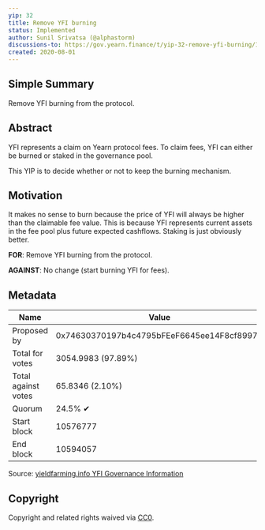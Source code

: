 ```yaml
---
yip: 32
title: Remove YFI burning
status: Implemented
author: Sunil Srivatsa (@alphastorm)
discussions-to: https://gov.yearn.finance/t/yip-32-remove-yfi-burning/1907
created: 2020-08-01
---
```


## Simple Summary

Remove YFI burning from the protocol.

## Abstract

YFI represents a claim on Yearn protocol fees. To claim fees, YFI can either be burned or staked in the governance pool.

This YIP is to decide whether or not to keep the burning mechanism.

## Motivation

It makes no sense to burn because the price of YFI will always be higher than the claimable fee value. This is because YFI represents current assets in the fee pool plus future expected cashflows. Staking is just obviously better.

**FOR**: Remove YFI burning from the protocol.

**AGAINST**: No change (start burning YFI for fees).

## Metadata

| Name                | Value                                      |
| ------------------- | ------------------------------------------ |
| Proposed by         | 0x74630370197b4c4795bFEeF6645ee14F8cf8997D |
| Total for votes     | 3054.9983 (97.89%)                         |
| Total against votes | 65.8346 (2.10%)                            |
| Quorum              | 24.5% ✔                                    |
| Start block         | 10576777                                   |
| End block           | 10594057                                   |

Source: [yieldfarming.info YFI Governance Information](https://yieldfarming.info/yearn/vote/)

## Copyright

Copyright and related rights waived via [CC0](https://creativecommons.org/publicdomain/zero/1.0/).
